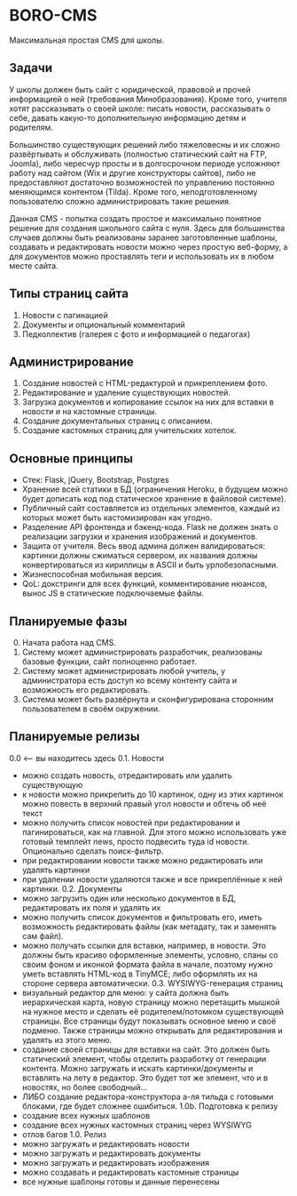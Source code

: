 # BORO-CMS

Максимальная простая CMS для школы.

## Задачи

У школы должен быть сайт с юридической, правовой и прочей информацией о ней (требования Минобразования). Кроме того, учителя хотят рассказывать о своей школе: 
писать новости, рассказывать о себе, давать какую-то дополнительную информацию детям и родителям.

Большинство существующих решений либо тяжеловесны и их сложно развёртывать и обслуживать (полностью статический сайт на FTP, Joomla), либо чересчур просты и 
в долгосрочном периоде усложняют работу над сайтом (Wix и другие конструкторы сайтов), либо не предоставляют достаточно возможностей по управлению 
постоянно меняющимся контентом (Tilda). Кроме того, неподготовленному пользователю сложно администрировать такие решения.

Данная CMS - попытка создать простое и максимально понятное решение для создания школьного сайта с нуля. Здесь для большинства случаев должны быть реализованы 
заранее заготовленные шаблоны, создавать и редактировать новости можно через простую веб-форму, а для документов можно проставлять теги и использовать их в
любом месте сайта.

## Типы страниц сайта

1. Новости с пагинацией
2. Документы и опциональный комментарий
3. Педколлектив (галерея с фото и информацией о педагогах)

## Администрирование

1. Создание новостей с HTML-редактурой и прикреплением фото.
2. Редактирование и удаление существующих новостей.
3. Загрузка документов и копирование ссылок на них для вставки в новости и на кастомные страницы.
4. Создание документальных страниц с описанием.
5. Создание кастомных страниц для учительских хотелок.

## Основные принципы

- Стек: Flask, jQuery, Bootstrap, Postgres
- Хранение всей статики в БД (ограничения Heroku, в будущем можно будет дописать код под статическое хранение в файловой системе).
- Публичный сайт составляется из отдельных элементов, каждый из которых может быть кастомизирован как угодно.
- Разделение API фронтенда и бэкенд-кода. Flask не должен знать о реализации загрузки и хранения изображений и документов.
- Защита от учителя. Весь ввод админа должен валидироваться: картинки должны сжиматься сервером, их названия должны конвертироваться из кириллицы в ASCII и быть
урлобезопасными.
- Жизнеспособная мобильная версия.
- QoL: докстринги для всех функций, комментирование нюансов, вынос JS в статические подключаемые файлы.

## Планируемые фазы

0. Начата работа над CMS.
1. Систему может администрировать разработчик, реализованы базовые функции, сайт полноценно работает.
2. Систему может администрировать любой учитель, у администратора есть доступ ко всему контенту сайта и возможность его редактировать.
3. Система может быть развёрнута и сконфигурирована сторонним пользователем в своём окружении.

## Планируемые релизы

0.0 <-- вы находитесь здесь
0.1. Новости
- можно создать новость, отредактировать или удалить существующую
- к новости можно прикрепить до 10 картинок, одну из этих картинок можно повесть в верхний правый угол новости и обтечь об неё текст
- можно получить список новостей при редактировании и пагинироваться, как на главной. Для этого можно использовать уже готовый темплейт news, просто подвесить туда id новости. Опционально сделать поиск-фильтр.
- при редактировании новости также можно редактировать или удалять картинки
- при удалении новости удаляются также и все прикреплённые к ней картинки.
0.2. Документы
- можно загрузить один или несколько документов в БД, редактировать их поля и удалять их
- можно получить список документов и фильтровать его, иметь возможность редактировать файлы (как метадату, так и заменять сам файл).
- можно получать ссылки для вставки, например, в новости. Это должны быть красиво оформленные элементы, условно, спаны со своим фоном и иконкой формата файла в начале, поэтому нужно уметь вставлять HTML-код в TinyMCE; либо оформлять их на стороне сервера автоматически.
0.3. WYSIWYG-генерация страниц
- визуальный редактор для меню: у сайта должна быть иерархическая карта, новую страницу можно перетащить мышкой на нужное место и сделать её родителем/потомком существующей страницы. Все страницы будут показывать основное меню и своё подменю. Также страницы можно открывать для редактирования и удалять из этого меню.
- создание своей страницы для вставки на сайт. Это должен быть статический элемент, чтобы отделить разработку от генерации контента. Можно загружать и искать картинки/документы и вставлять на лету в редактор. Это будет тот же элемент, что и в новостях, но более свободный...
- ЛИБО создание редактора-конструктора а-ля тильда с готовыми блоками, где будет сложнее ошибиться.
1.0b. Подготовка к релизу
- создание всех нужных шаблонов
- создание всех нужных кастомных страниц через WYSIWYG
- отлов багов
1.0. Релиз
- можно загружать и редактировать новости
- можно загружать и редактировать документы
- можно загружать и редактировать изображения
- можно создавать и редактировать кастомные страницы
- все нужные шаблоны готовы и данные перенесены
